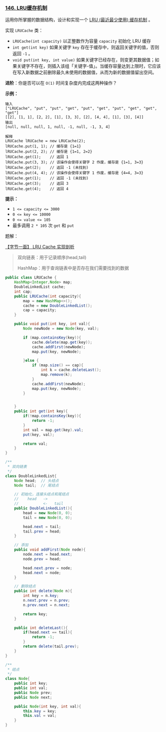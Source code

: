 ### [146. LRU缓存机制](https://leetcode-cn.com/problems/lru-cache/)

运用你所掌握的数据结构，设计和实现一个 [LRU (最近最少使用) 缓存机制](https://baike.baidu.com/item/LRU) 。

实现 `LRUCache` 类：

- `LRUCache(int capacity)` 以正整数作为容量 `capacity` 初始化 LRU 缓存
- `int get(int key)` 如果关键字 `key` 存在于缓存中，则返回关键字的值，否则返回 `-1` 。
- `void put(int key, int value)` 如果关键字已经存在，则变更其数据值；如果关键字不存在，则插入该组「关键字-值」。当缓存容量达到上限时，它应该在写入新数据之前删除最久未使用的数据值，从而为新的数据值留出空间。

**进阶**：你是否可以在 `O(1)` 时间复杂度内完成这两种操作？

**示例：**

```
输入
["LRUCache", "put", "put", "get", "put", "get", "put", "get", "get", "get"]
[[2], [1, 1], [2, 2], [1], [3, 3], [2], [4, 4], [1], [3], [4]]
输出
[null, null, null, 1, null, -1, null, -1, 3, 4]

解释
LRUCache lRUCache = new LRUCache(2);
lRUCache.put(1, 1); // 缓存是 {1=1}
lRUCache.put(2, 2); // 缓存是 {1=1, 2=2}
lRUCache.get(1);    // 返回 1
lRUCache.put(3, 3); // 该操作会使得关键字 2 作废，缓存是 {1=1, 3=3}
lRUCache.get(2);    // 返回 -1 (未找到)
lRUCache.put(4, 4); // 该操作会使得关键字 1 作废，缓存是 {4=4, 3=3}
lRUCache.get(1);    // 返回 -1 (未找到)
lRUCache.get(3);    // 返回 3
lRUCache.get(4);    // 返回 4
```

**提示：**

- `1 <= capacity <= 3000`
- `0 <= key <= 10000`
- `0 <= value <= 105`
- 最多调用 `2 * 105` 次 `get` 和 `put`

题解：

[【字节一面】 LRU Cache 实现剖析](https://www.bilibili.com/video/BV1hp4y1x7MH/?spm_id_from=333.788.recommend_more_video.0)

>双向链表：用于记录顺序(head,tail)
>
>HashMap：用于查询链表中是否存在我们需要找到的数据

```java
public class LRUCache {
    HashMap<Integer,Node> map;
    DoubleLinkedList cache;
    int cap;
    public LRUCache(int capacity){
        map = new HashMap<>();
        cache = new DoubleLinkedList();
        cap = capacity;
    }

    public void put(int key, int val){
        Node newNode = new Node(key, val);

        if (map.containsKey(key)){
            cache.delete(map.get(key));
            cache.addFirst(newNode);
            map.put(key, newNode);

        }else {
            if (map.size() == cap){
                int k = cache.deleteLast();
                map.remove(k);
            }
            cache.addFirst(newNode);
            map.put(key, newNode);
        }


    }
    public int get(int key){
        if(!map.containsKey(key)){
            return -1;
        }
        int val = map.get(key).val;
        put(key, val);

        return val;
    }
}

/**
 * 双向链表
 */
class DoubleLinkedList{
    Node head;  // 头结点
    Node tail;  // 尾结点

    // 初始化，连接头结点和尾结点
    //    head   ->     
    //           <-   tail 
    public DoubleLinkedList(){
        head = new Node(0, 0);
        tail = new Node(0, 0);

        head.next = tail;
        tail.prev = head;
    }

    // 添加
    public void addFirst(Node node){
        node.next = head.next;
        node.prev = head;

        head.next.prev = node;
        head.next = node;
    }

  	// 删除结点
    public int delete(Node n){
        int key = n.key;
        n.next.prev = n.prev;
        n.prev.next = n.next;

        return key;
    }

    public int deleteLast(){
        if(head.next == tail){
            return -1;
        }
        return delete(tail.prev);
    }
}

/**
 * 结点
 */
class Node{
    public int key;
    public int val;
    public Node prev;
    public Node next;

    public Node(int key, int val){
        this.key = key;
        this.val = val;
    }
}
```

